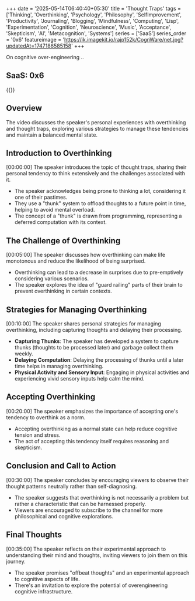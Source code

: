 +++
date = '2025-05-14T06:40:40+05:30'
title = 'Thought Traps'
tags = ['Thinking', 'Overthinking', 'Psychology', 'Philosophy', 'SelfImprovement', 'Productivity', 'Journaling', 'Blogging', 'Mindfulness', 'Computing', 'Lisp', 'Experimentation', 'Cognition', 'Neuroscience', 'Music', 'Acceptance', 'Skepticism', 'AI', 'Metacognition', 'Systems']
series = ['SaaS']
series_order = '0x6'
featureimage = 'https://ik.imagekit.io/rajp152k/CognWare/net.jpg?updatedAt=1747186585158'
+++

On cognitive over-engineering ..

## SaaS: 0x6

{{<youtube Xx_8l7FlQ0s>}}

## Overview
The video discusses the speaker's personal experiences with overthinking and thought traps, exploring various strategies to manage these tendencies and maintain a balanced mental state.

## Introduction to Overthinking
[00:00:00] The speaker introduces the topic of thought traps, sharing their personal tendency to think extensively and the challenges associated with it.


* The speaker acknowledges being prone to thinking a lot, considering it one of their pastimes.
* They use a "thunk" system to offload thoughts to a future point in time, helping to avoid mental overload.
* The concept of a "thunk" is drawn from programming, representing a deferred computation with its context.

## The Challenge of Overthinking
[00:05:00] The speaker discusses how overthinking can make life monotonous and reduce the likelihood of being surprised.


* Overthinking can lead to a decrease in surprises due to pre-emptively considering various scenarios.
* The speaker explores the idea of "guard railing" parts of their brain to prevent overthinking in certain contexts.

## Strategies for Managing Overthinking
[00:10:00] The speaker shares personal strategies for managing overthinking, including capturing thoughts and delaying their processing.


* **Capturing Thunks**: The speaker has developed a system to capture thunks (thoughts to be processed later) and garbage collect them weekly.
* **Delaying Computation**: Delaying the processing of thunks until a later time helps in managing overthinking.
* **Physical Activity and Sensory Input**: Engaging in physical activities and experiencing vivid sensory inputs help calm the mind.

## Accepting Overthinking
[00:20:00] The speaker emphasizes the importance of accepting one's tendency to overthink as a norm.


* Accepting overthinking as a normal state can help reduce cognitive tension and stress.
* The act of accepting this tendency itself requires reasoning and skepticism.

## Conclusion and Call to Action
[00:30:00] The speaker concludes by encouraging viewers to observe their thought patterns neutrally rather than self-diagnosing.


* The speaker suggests that overthinking is not necessarily a problem but rather a characteristic that can be harnessed properly.
* Viewers are encouraged to subscribe to the channel for more philosophical and cognitive explorations.

## Final Thoughts
[00:35:00] The speaker reflects on their experimental approach to understanding their mind and thoughts, inviting viewers to join them on this journey.


* The speaker promises "offbeat thoughts" and an experimental approach to cognitive aspects of life.
* There's an invitation to explore the potential of overengineering cognitive infrastructure.
